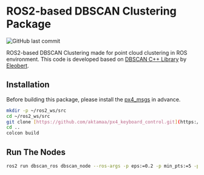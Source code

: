 # ROS2-based DBSCAN Clustering Package
![GitHub last commit](https://img.shields.io/github/last-commit/aktamaa/px4_keyboard_control)

ROS2-based DBSCAN Clustering made for point cloud clustering in ROS environment. This code is developed based on [DBSCAN C++ Library](https://github.com/Eleobert/dbscan.git) by [Eleobert](https://github.com/Eleobert).

## Installation
Before building this package, please install the [px4_msgs](https://github.com/PX4/px4_msgs) in advance.
```bash
mkdir -p ~/ros2_ws/src
cd ~/ros2_ws/src
git clone [https://github.com/aktamaa/px4_keyboard_control.git](https://github.com/aktamaa/DBSCAN-ROS2.git)
cd ..
colcon build
```

## Run The Nodes
```bash
ros2 run dbscan_ros dbscan_node --ros-args -p eps:=0.2 -p min_pts:=5 -p std_threshold:=0.05 -p input_topic:=/ouster/points -p output_topic:=/clustered_points
```
